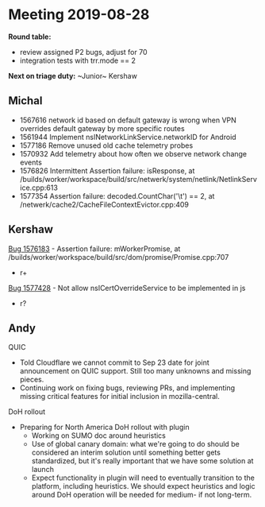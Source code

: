 # Meeting 2019-08-28
**Round table:**
* review assigned P2 bugs, adjust for 70
* integration tests with trr.mode == 2
 
**Next on triage duty:**
~Junior~ Kershaw
## Michal

- 1567616 network id based on default gateway is wrong when VPN overrides default gateway by more specific routes
- 1561944 Implement nsINetworkLinkService.networkID for Android
- 1577186 Remove unused old cache telemetry probes
- 1570932 Add telemetry about how often we observe network change events
- 1576826 Intermittent Assertion failure: isResponse, at /builds/worker/workspace/build/src/netwerk/system/netlink/NetlinkService.cpp:613
- 1577354 Assertion failure: decoded.CountChar('\t') == 2, at /netwerk/cache2/CacheFileContextEvictor.cpp:409

## Kershaw

[Bug 1576183](https://bugzilla.mozilla.org/show_bug.cgi?id=1576183) - Assertion failure: mWorkerPromise, at /builds/worker/workspace/build/src/dom/promise/Promise.cpp:707

- r+

[Bug 1577428](https://bugzilla.mozilla.org/show_bug.cgi?id=1577428)  - Not allow nsICertOverrideService to be implemented in js

- r?

## Andy

QUIC

* Told Cloudflare we cannot commit to Sep 23 date for joint announcement on QUIC support. Still too many unknowns and missing pieces.
* Continuing work on fixing bugs, reviewing PRs, and implementing missing critical features for initial inclusion in mozilla-central.

DoH rollout

* Preparing for North America DoH rollout with plugin
  * Working on SUMO doc around heuristics
  * Use of global canary domain: what we're going to do should be considered an interim solution until something better gets standardized, but it's really important that we have some solution at launch
  * Expect functionality in plugin will need to eventually transition to the platform, including heuristics. We should expect heuristics and logic around DoH operation will be needed for medium- if not long-term.
